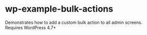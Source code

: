 # wp-example-bulk-actions
Demonstrates how to add a custom bulk action to all admin screens. Requires WordPress 4.7+
